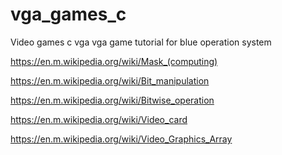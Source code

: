 # vga_games_c
Video games c vga
vga game tutorial for blue operation system

https://en.m.wikipedia.org/wiki/Mask_(computing)


https://en.m.wikipedia.org/wiki/Bit_manipulation


https://en.m.wikipedia.org/wiki/Bitwise_operation


https://en.m.wikipedia.org/wiki/Video_card


https://en.m.wikipedia.org/wiki/Video_Graphics_Array
